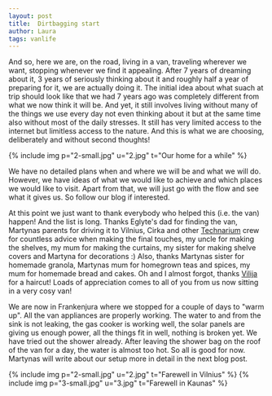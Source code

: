 ```yaml
---
layout: post
title:  Dirtbagging start
author: Laura
tags: vanlife
---
```


And so, here we are, on the road, living in a van, traveling wherever we want, stopping whenever we find it appealing. After 7 years of dreaming about it, 3 years of seriously thinking about it and roughly half a year of preparing for it, we are actually doing it. The initial idea about what suach at trip should look like that we had 7 years ago was completely different from what we now think it will be. And yet, it still involves living without many of the things we use every day not even thinking about it but at the same time also without most of the daily stresses. It still has very limited access to the internet but limitless access to the nature. And this is what we are choosing, deliberately and without second thoughts!

{% include img p="2-small.jpg" u="2.jpg" t="Our home for a while" %}
<!--break-->

We have no detailed plans when and where we will be and what we will do. However, we have ideas of what we would like to achieve and which places we would like to visit. Apart from that, we will just go with the flow and see what it gives us. So follow our blog if interested.

At this point we just want to thank everybody who helped this (i.e. the van) happen! And the list is long. Thanks Eglyte's dad for finding the van, Martynas parents for driving it to Vilnius, Cirka and other [Technarium](https://technarium.lt/) crew for countless advice when making the final touches, my uncle for making the shelves, my mum for making the curtains, my sister for making shelve covers and Martyna for decorations :) Also, thanks Martynas sister for homemade granola, Martynas mum for homegrown teas and spices, my mum for homemade bread and cakes. Oh and I almost forgot, thanks [Vilija](https://www.behance.net/VIlIaVIlIa) for a haircut! Loads of appreciation comes to all of you from us now sitting in a very cosy van!

We are now in Frankenjura where we stopped for a couple of days to "warm up". All the van appliances are properly working. The water to and from the sink is not leaking, the gas cooker is working well, the solar panels are giving us enough power, all the things fit in well, nothing is broken yet. We have tried out the shower already. After leaving the shower bag on the roof of the van for a day, the water is almost too hot. So all is good for now. Martynas will write about our setup more in detail in the next blog post.

{% include img p="2-small.jpg" u="2.jpg" t="Farewell in Vilnius" %}
{% include img p="3-small.jpg" u="3.jpg" t="Farewell in Kaunas" %}
